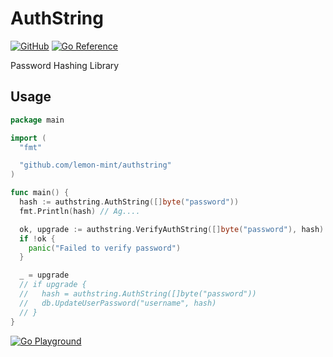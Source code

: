 # AuthString

[![GitHub](https://img.shields.io/github/license/lemon-mint/authstring?style=for-the-badge)](https://github.com/lemon-mint/authstring/blob/main/LICENSE)
[![Go Reference](https://img.shields.io/badge/go-reference-%23007d9c?style=for-the-badge&logo=go)](https://pkg.go.dev/github.com/lemon-mint/authstring)

Password Hashing Library

## Usage

```go
package main

import (
  "fmt"

  "github.com/lemon-mint/authstring"
)

func main() {
  hash := authstring.AuthString([]byte("password"))
  fmt.Println(hash) // Ag....

  ok, upgrade := authstring.VerifyAuthString([]byte("password"), hash)
  if !ok {
    panic("Failed to verify password")
  }

  _ = upgrade
  // if upgrade {
  //   hash = authstring.AuthString([]byte("password"))
  //   db.UpdateUserPassword("username", hash)
  // }
}
```

[![Go Playground](https://img.shields.io/badge/go-playground-%23007d9c?style=for-the-badge&logo=go)](https://go.dev/play/p/8j05O7Hg__g?v=gotip)
